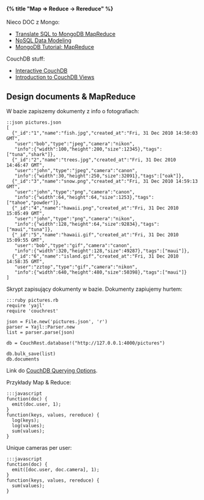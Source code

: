 #### {% title "Map ⇒ Reduce → Rereduce" %}

Nieco DOC z Mongo:

* [Translate SQL to MongoDB MapReduce](http://nosql.mypopescu.com/post/392418792/translate-sql-to-mongodb-mapreduce)
* [NoSQL Data Modeling](http://nosql.mypopescu.com/post/451094148/nosql-data-modeling)
* [MongoDB Tutorial: MapReduce](http://nosql.mypopescu.com/post/394779847/mongodb-tutorial-mapreduce)

CouchDB stuff:

* [Interactive CouchDB](http://labs.mudynamics.com/wp-content/uploads/2009/04/icouch.html)
* [Introduction to CouchDB Views](http://wiki.apache.org/couchdb/Introduction_to_CouchDB_views)


## Design documents & MapReduce

W bazie zapiszemy dokumenty z info o fotografiach:

    ::json pictures.json
    [
      {"_id":"1","name":"fish.jpg","created_at":"Fri, 31 Dec 2010 14:50:03 GMT",
       "user":"bob","type":"jpeg","camera":"nikon",
       "info":{"width":100,"height":200,"size":12345},"tags":["tuna","shark"]},
      {"_id":"2","name":"trees.jpg","created_at":"Fri, 31 Dec 2010 14:46:47 GMT",
       "user":"john","type":"jpeg","camera":"canon",
       "info":{"width":30,"height":250,"size":32091},"tags":["oak"]},
      {"_id":"3","name":"snow.png","created_at":"Fri, 31 Dec 2010 14:59:13 GMT",
       "user":"john","type":"png","camera":"canon",
       "info":{"width":64,"height":64,"size":1253},"tags":["tahoe","powder"]},
      {"_id":"4","name":"hawaii.png","created_at":"Fri, 31 Dec 2010 15:05:49 GMT",
       "user":"john","type":"png","camera":"nikon",
       "info":{"width":128,"height":64,"size":92834},"tags":["maui","tuna"]},
      {"_id":"5","name":"hawaii.gif","created_at":"Fri, 31 Dec 2010 15:09:55 GMT",
       "user":"bob","type":"gif","camera":"canon",
       "info":{"width":320,"height":128,"size":49287},"tags":["maui"]},
      {"_id":"6","name":"island.gif","created_at":"Fri, 31 Dec 2010 14:58:35 GMT",
       "user":"zztop","type":"gif","camera":"nikon",
       "info":{"width":640,"height":480,"size":50398},"tags":["maui"]}
    ]

Skrypt zapisujący dokumenty w bazie. Dokumenty zapiujemy hurtem:

    :::ruby pictures.rb
    require 'yajl'
    require 'couchrest'

    json = File.new('pictures.json', 'r')
    parser = Yajl::Parser.new
    list = parser.parse(json)

    db = CouchRest.database!("http://127.0.0.1:4000/pictures")

    db.bulk_save(list)
    db.documents

Link do [CouchDB Querying Options](http://wiki.apache.org/couchdb/HTTP_view_API#Querying_Options).

Przykłady Map & Reduce:

    :::javascript
    function(doc) {
      emit(doc.user, 1);
    }
    function(keys, values, rereduce) {
      log(keys);
      log(values);
      sum(values);
    }

Unique cameras per user:

    :::javascript
    function(doc) {
      emit([doc.user, doc.camera], 1);
    }
    function(keys, values, rereduce) {
      sum(values);
    }
